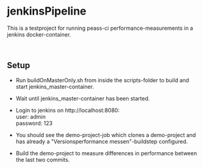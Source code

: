 # jenkinsPipeline

This is a testproject for running peass-ci performance-measurements in a jenkins docker-container.

<br>

## Setup

* Run buildOnMasterOnly.sh from inside the scripts-folder to build and start jenkins_master-container.

* Wait until jenkins_master-container has been started.

* Login to jenkins on http://localhost:8080:<br>
    user: admin<br>
    password: 123

* You should see the demo-project-job which clones a demo-project and has already a "Versionsperformance messen"-buildstep configured.

* Build the demo-project to measure differences in performance between the last two commits.
